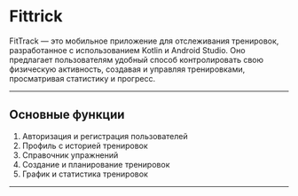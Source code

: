 # Fittrick
FitTrack — это мобильное приложение для отслеживания тренировок, разработанное с использованием Kotlin и Android Studio. Оно предлагает пользователям удобный способ контролировать свою физическую активность, создавая и управляя тренировками, просматривая статистику и прогресс.
___
## Основные функции
1. Авторизация и регистрация пользователей
2. Профиль с историей тренировок
3. Справочник упражнений
4. Создание и планирование тренировок
5. График и статистика тренировок
___
